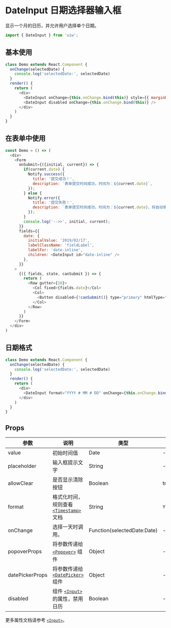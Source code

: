 DateInput 日期选择器输入框
===

显示一个月的日历，并允许用户选择单个日期。

```jsx
import { DateInput } from 'uiw';
```

## 基本使用

<!--DemoStart,bgWhite--> 
```js
class Demo extends React.Component {
  onChange(selectedDate) {
    console.log('selectedDate:', selectedDate)
  }
  render() {
    return (
      <div>
        <DateInput onChange={this.onChange.bind(this)} style={{ marginRight: 10 }} />
        <DateInput disabled onChange={this.onChange.bind(this)} />
      </div>
    )
  }
}
```
<!--End-->

## 在表单中使用

<!--DemoStart,bgWhite--> 
```js
const Demo = () => (
  <div>
    <Form
      onSubmit={({initial, current}) => {
        if(current.date) {
          Notify.success({
            title: '提交成功！',
            description: `表单提交时间成功，时间为：${current.date}`,
          });
        } else {
          Notify.error({
            title: '提交失败！',
            description: `表单提交时间成功，时间为：${current.date}，将自动填充初始化值！`,
          });
        }
        console.log('-->>', initial, current);
      }}
      fields={{
        date: {
          initialValue: '2019/02/17',
          labelClassName: 'fieldLabel',
          labelFor: 'date-inline',
          children: <DateInput id="date-inline" />
        },
      }}
    >
      {({ fields, state, canSubmit }) => {
        return (
          <Row gutter={10}>
            <Col fixed>{fields.date}</Col>
            <Col>
              <Button disabled={!canSubmit()} type="primary" htmlType="submit">提交</Button>
            </Col>
          </Row>
        )
      }}
    </Form>
  </div>
)
```
<!--End-->

## 日期格式

<!--DemoStart,bgWhite--> 
```js
class Demo extends React.Component {
  onChange(selectedDate) {
    console.log('selectedDate:', selectedDate)
  }
  render() {
    return (
      <div>
        <DateInput format="YYYY # MM # DD" onChange={this.onChange.bind(this)} style={{ marginRight: 10 }} />
      </div>
    )
  }
}
```
<!--End-->

## Props

| 参数 | 说明 | 类型 | 默认值 |
|--------- |-------- |--------- |-------- |
| value | 初始时间值 | Date | - |
| placeholder | 输入框提示文字 | String | - |
| allowClear | 是否显示清除按钮 | Boolean | true |
| format | 格式化时间，规则查看 [`<Timestamp>`](#/components/timestamp) 文档 | String | `YYYY/MM/DD` |
| onChange | 选择一天时调用。 | Function(selectedDate:Date) | - |
| popoverProps | 将参数传递给 [`<Popover>`](#/components/popover) 组件 | Object | - |
| datePickerProps | 将参数传递给 [`<DatePicker>`](#/components/date-picker) 组件 | Object | - |
| disabled | 组件 [`<Input>`](#/components/input) 的属性，禁用日历 | Boolean | - |

更多属性文档请参考 [`<Input>`](#/components/input)。
